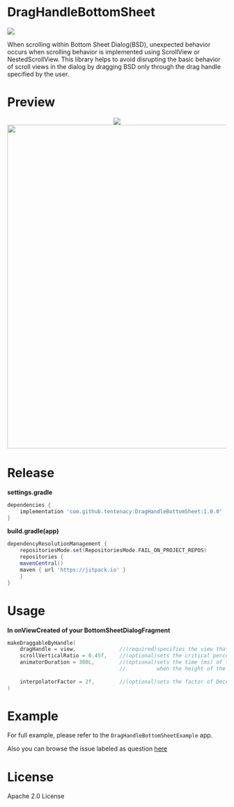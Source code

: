 # DragHandleBottomSheet

![](https://jitpack.io/v/tentenacy/DragHandleBottomSheet.svg)

When scrolling within Bottom Sheet Dialog(BSD), unexpected behavior occurs when scrolling behavior is implemented using ScrollView or NestedScrollView. This library helps to avoid disrupting the basic behavior of scroll views in the dialog by dragging BSD only through the drag handle specified by the user.

# Preview

<p align="center">
  <img src="https://github.com/user-attachments/assets/5fbf52a9-41f1-4933-a5f7-dea1524a185f">
  <img height="744", src="https://github.com/user-attachments/assets/37b696b4-6ed9-4bd0-a437-36949f364934">
</p>

# Release

**settings.gradle**

```groovy
dependencies {
    implementation 'com.github.tentenacy:DragHandleBottomSheet:1.0.0'
}
```

**build.gradle(app)**

```groovy
dependencyResolutionManagement {
    repositoriesMode.set(RepositoriesMode.FAIL_ON_PROJECT_REPOS)
    repositories {
    mavenCentral()
    maven { url 'https://jitpack.io' }
	}
}
```

# Usage

**In onViewCreated of your BottomSheetDialogFragment**

```kotlin
makeDraggableByHandle(
    dragHandle = view,              //(required)specifies the view that you want to drag
    scrollVerticalRatio = 0.45f,    //(optional)sets the critical percentage at which the BSD disappears or expands
    animatorDuration = 300L,        //(optional)sets the time (ms) of the animation to be executed
                                    //          when the height of the BSD is greater than the scrollVerticalRatio and expanded
                                    	
    interpolatorFactor = 2f,        //(optional)sets the factor of DecelerateInterpolator
)
```

# Example

For full example, please refer to the `DragHandleBottomSheetExample` app.

Also you can browse the issue labeled as question [here](https://github.com/tentenacy/DragHandleBottomSheet/issues)

# License

Apache 2.0 License
